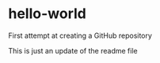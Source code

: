 # hello-world
First attempt at creating a GitHub repository

This is just an update of the readme file

